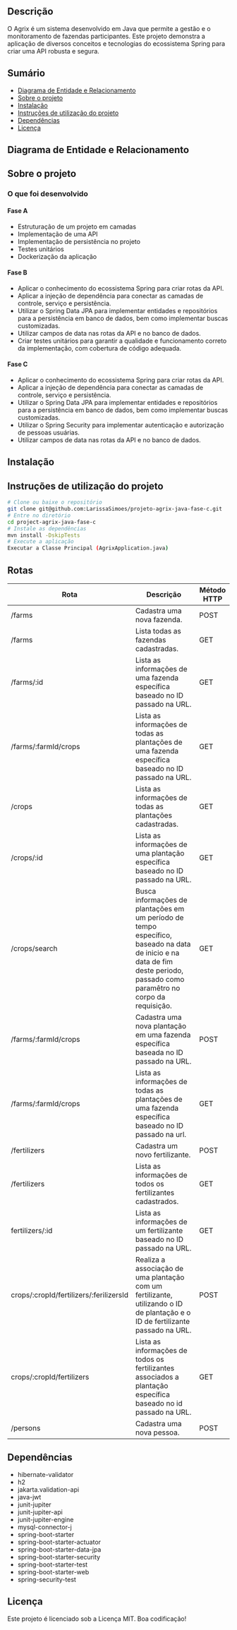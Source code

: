 ## Descrição

O Agrix é um sistema desenvolvido em Java que permite a gestão e o monitoramento de fazendas participantes. Este projeto demonstra a aplicação de diversos conceitos e tecnologias do ecossistema Spring para criar uma API robusta e segura.

## Sumário

- [Diagrama de Entidade e Relacionamento](#Diagrama-de-Entidade-e-Relacionamento)
- [Sobre o projeto](#Sobre-o-projeto)
- [Instalação](#Instalação)
- [Instruções de utilização do projeto](#Instruções-de-utilização-do-projeto)
- [Dependências](#Dependências)
- [Licença](#Licença)

## Diagrama de Entidade e Relacionamento

## Sobre o projeto

### O que foi desenvolvido

#### Fase A

- Estruturação de um projeto em camadas
- Implementação de uma API
- Implementação de persistência no projeto
- Testes unitários
- Dockerização da aplicação

#### Fase B

- Aplicar o conhecimento do ecossistema Spring para criar rotas da API.
- Aplicar a injeção de dependência para conectar as camadas de controle, serviço e persistência.
- Utilizar o Spring Data JPA para implementar entidades e repositórios para a persistência em banco de dados, bem como implementar buscas customizadas.
- Utilizar campos de data nas rotas da API e no banco de dados.
- Criar testes unitários para garantir a qualidade e funcionamento correto da implementação, com cobertura de código adequada.

#### Fase C

- Aplicar o conhecimento do ecossistema Spring para criar rotas da API.
- Aplicar a injeção de dependência para conectar as camadas de controle, serviço e persistência.
- Utilizar o Spring Data JPA para implementar entidades e repositórios para a persistência em banco de dados, bem como implementar buscas customizadas.
- Utilizar o Spring Security para implementar autenticação e autorização de pessoas usuárias.
- Utilizar campos de data nas rotas da API e no banco de dados.

## Instalação

## Instruções de utilização do projeto

```bash
# Clone ou baixe o repositório
git clone git@github.com:LarissaSimoes/projeto-agrix-java-fase-c.git
# Entre no diretório
cd project-agrix-java-fase-c
# Instale as dependências
mvn install -DskipTests
# Execute a aplicação
Executar a Classe Principal (AgrixApplication.java)
```

## Rotas
<table>
  <thead>
    <tr>
      <th>Rota</th> 
      <th>Descrição</th>
      <th>Método HTTP</th>
    </tr>
  </thead>
  <tbody>
    <tr>      
      <td>/farms</td>
      <td>Cadastra uma nova fazenda.</td>
      <td>POST</td>
    </tr>
    <tr>     
      <td>/farms</td>
      <td>Lista todas as fazendas cadastradas.</td>
      <td>GET</td>
    </tr>
    <tr>      
      <td>/farms/:id</td>
      <td>Lista as informações de uma fazenda específica baseado no ID passado na URL.</td>
      <td>GET</td>
    </tr>
    <tr>      
      <td>/farms/:farmId/crops</td>
      <td>Lista as informações de todas as plantações de uma fazenda específica baseado no ID passado na URL.</td>
      <td>GET</td>
    </tr>
    <tr>
      <td>/crops</td>
      <td>Lista as informações de todas as plantações cadastradas.</td>
      <td>GET</td>
    </tr>
    <tr>
      <td>/crops/:id</td>
      <td>Lista as informações de uma plantação específica baseado no ID passado na URL.</td>
      <td>GET</td>
    </tr>
<!-- ROTAS FASE B -->
    <tr>
      <td>/crops/search</td>
      <td>Busca informações de plantações em um período de tempo específico, baseado na data de inicio e na data de fim deste periodo, passado como paramêtro no corpo da requisição.</td>
      <td>GET</td>
    </tr>
    <tr>
      <td>/farms/:farmId/crops</td>
      <td>Cadastra uma nova plantação em uma fazenda específica baseada no ID passado na URL.</td>
      <td>POST</td>
    </tr>
    <tr>
      <td>/farms/:farmId/crops</td>
      <td>Lista as informações de todas as plantações de uma fazenda específica baseado no ID passado na url.</td>
      <td>GET</td>
    </tr>
    <!--
    <tr>
      <td>/crops</td>
      <td>Lista todas as informações de todas as plantações cadastradas.</td>
      <td>GET</td>
    </tr>
    <tr>
      <td>/crops/:id</td>
      <td>Lista as informações de uma plantação baseado no ID passado na URL.</td>
      <td>GET</td>
    </tr>
    -->
    <tr>
      <td>/fertilizers</td>
      <td>Cadastra um novo fertilizante.</td>
      <td>POST</td>
    </tr>
    <tr>
      <td>/fertilizers</td>
      <td>Lista as informações de todos os fertilizantes cadastrados.</td>
      <td>GET</td>
    </tr>
    <tr>
      <td>fertilizers/:id</td>
      <td>Lista as informações de um fertilizante baseado no ID passado na URL.</td>
      <td>GET</td>
    </tr>
    <tr>
      <td>crops/:cropId/fertilizers/:ferilizersId</td>
      <td>Realiza a associação de uma plantação com um fertilizante, utilizando o ID de plantação e o ID de fertilizante passado na URL.</td>
      <td>POST</td>
    </tr>
    <tr>
      <td>crops/:cropId/fertilizers</td>
      <td>Lista as informações de todos os fertilizantes associados a plantação específica baseado no id passado na URL.</td>
      <td>GET</td>
    </tr>
    <!-- ROTAS FASE B -->
    <tr>
      <td>/persons</td>
      <td>Cadastra uma nova pessoa.</td>
      <td>POST</td>
    </tr>
  </tbody>
</table>


## Dependências

- hibernate-validator
- h2
- jakarta.validation-api
- java-jwt
- junit-jupiter
- junit-jupiter-api
- junit-jupiter-engine
- mysql-connector-j
- spring-boot-starter
- spring-boot-starter-actuator
- spring-boot-starter-data-jpa
- spring-boot-starter-security
- spring-boot-starter-test
- spring-boot-starter-web
- spring-security-test

## Licença

Este projeto é licenciado sob a Licença MIT. Boa codificação!

<!-- Olá, Tryber!
Esse é apenas um arquivo inicial para o README do seu projeto.
É essencial que você preencha esse documento por conta própria, ok?
Não deixe de usar nossas dicas de escrita de README de projetos, e deixe sua criatividade brilhar!
:warning: IMPORTANTE: você precisa deixar nítido:
- quais arquivos/pastas foram desenvolvidos por você; 
- quais arquivos/pastas foram desenvolvidos por outra pessoa estudante;
- quais arquivos/pastas foram desenvolvidos pela Trybe.
-->
